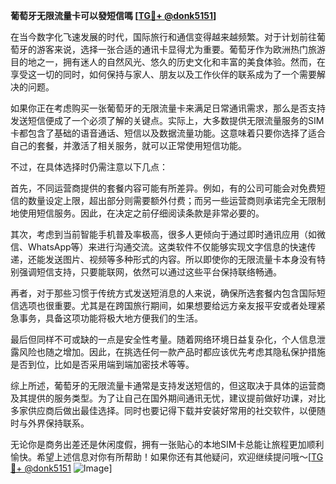 **葡萄牙无限流量卡可以發短信嗎 [[TG💪+ @donk5151](https://t.me/s/donk5151)]**

在当今数字化飞速发展的时代，国际旅行和通信变得越来越频繁。对于计划前往葡萄牙的游客来说，选择一张合适的通讯卡显得尤为重要。葡萄牙作为欧洲热门旅游目的地之一，拥有迷人的自然风光、悠久的历史文化和丰富的美食体验。然而，在享受这一切的同时，如何保持与家人、朋友以及工作伙伴的联系成为了一个需要解决的问题。

如果你正在考虑购买一张葡萄牙的无限流量卡来满足日常通讯需求，那么是否支持发送短信便成了一个必须了解的关键点。实际上，大多数提供无限流量服务的SIM卡都包含了基础的语音通话、短信以及数据流量功能。这意味着只要你选择了适合自己的套餐，并激活了相关服务，就可以正常使用短信功能。

不过，在具体选择时仍需注意以下几点：

首先，不同运营商提供的套餐内容可能有所差异。例如，有的公司可能会对免费短信的数量设定上限，超出部分则需要额外付费；而另一些运营商则承诺完全无限制地使用短信服务。因此，在决定之前仔细阅读条款是非常必要的。

其次，考虑到当前智能手机普及率极高，很多人更倾向于通过即时通讯应用（如微信、WhatsApp等）来进行沟通交流。这类软件不仅能够实现文字信息的快速传递，还能发送图片、视频等多种形式的内容。所以即使你的无限流量卡本身没有特别强调短信支持，只要能联网，依然可以通过这些平台保持联络畅通。

再者，对于那些习惯于传统方式发送短消息的人来说，确保所选套餐内包含国际短信选项也很重要。尤其是在跨国旅行期间，如果想要给远方亲友报平安或者处理紧急事务，具备这项功能将极大地方便我们的生活。

最后但同样不可或缺的一点是安全性考量。随着网络环境日益复杂化，个人信息泄露风险也随之增加。因此，在挑选任何一款产品时都应该优先考虑其隐私保护措施是否到位，比如是否采用端到端加密技术等等。

综上所述，葡萄牙的无限流量卡通常是支持发送短信的，但这取决于具体的运营商及其提供的服务类型。为了让自己在国外期间通讯无忧，建议提前做好功课，对比多家供应商后做出最佳选择。同时也要记得下载并安装好常用的社交软件，以便随时与外界保持联系。

无论你是商务出差还是休闲度假，拥有一张贴心的本地SIM卡总能让旅程更加顺利愉快。希望上述信息对你有所帮助！如果你还有其他疑问，欢迎继续提问哦～[[TG💪+ @donk5151](https://t.me/s/donk5151) ![Image](https://i.postimg.cc/rwNCRYN7/Snipaste-2025-04-30-17-27-05.png)]